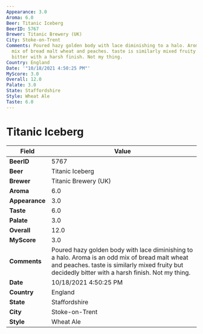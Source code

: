 ```yaml
---
Appearance: 3.0
Aroma: 6.0
Beer: Titanic Iceberg
BeerID: 5767
Brewer: Titanic Brewery (UK)
City: Stoke-on-Trent
Comments: Poured hazy golden body with lace diminishing to a halo. Aroma is an odd
  mix of bread malt wheat and peaches. taste is similarly mixed fruity but decidedly
  bitter with a harsh finish. Not my thing.
Country: England
Date: '"10/18/2021 4:50:25 PM"'
MyScore: 3.0
Overall: 12.0
Palate: 3.0
State: Staffordshire
Style: Wheat Ale
Taste: 6.0
---
```


# Titanic Iceberg

| Field         | Value |
|---------------|-------|
| **BeerID** | 5767 |
| **Beer** | Titanic Iceberg |
| **Brewer** | Titanic Brewery (UK) |
| **Aroma** | 6.0 |
| **Appearance** | 3.0 |
| **Taste** | 6.0 |
| **Palate** | 3.0 |
| **Overall** | 12.0 |
| **MyScore** | 3.0 |
| **Comments** | Poured hazy golden body with lace diminishing to a halo. Aroma is an odd mix of bread malt wheat and peaches. taste is similarly mixed fruity but decidedly bitter with a harsh finish. Not my thing. |
| **Date** | 10/18/2021 4:50:25 PM |
| **Country** | England |
| **State** | Staffordshire |
| **City** | Stoke-on-Trent |
| **Style** | Wheat Ale |
